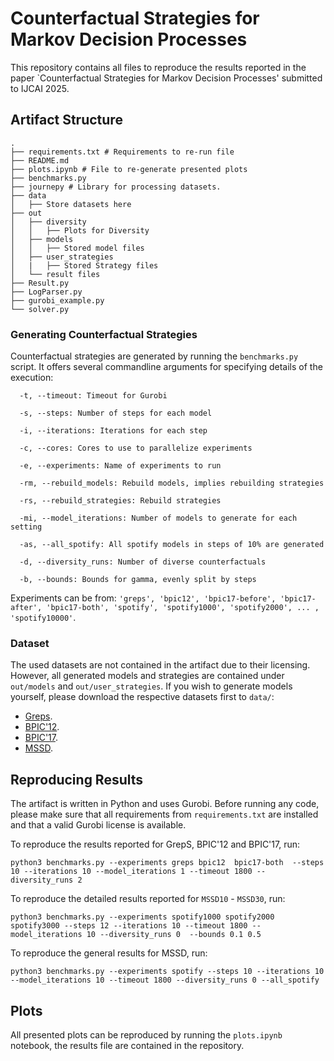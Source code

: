 # Counterfactual Strategies for Markov Decision Processes

This repository contains all files to reproduce the results reported in the paper `Counterfactual Strategies for Markov Decision Processes' submitted to IJCAI 2025.

## Artifact Structure

```
.
├── requirements.txt # Requirements to re-run file
├── README.md
├── plots.ipynb # File to re-generate presented plots
├── benchmarks.py
├── journepy # Library for processing datasets.
├── data
│   ├── Store datasets here
├── out
│   ├── diversity
│   │   ├── Plots for Diversity
│   ├── models
│   │   ├── Stored model files
│   ├── user_strategies
│   |   ├── Stored Strategy files
│   └── result files
├── Result.py
├── LogParser.py
├── gurobi_example.py
└── solver.py
```

### Generating Counterfactual Strategies

Counterfactual strategies are generated by running the ```benchmarks.py``` script.
It offers several commandline arguments for specifying details of the execution:

```
  -t, --timeout: Timeout for Gurobi
  
  -s, --steps: Number of steps for each model
  
  -i, --iterations: Iterations for each step
  
  -c, --cores: Cores to use to parallelize experiments
  
  -e, --experiments: Name of experiments to run
  
  -rm, --rebuild_models: Rebuild models, implies rebuilding strategies
  
  -rs, --rebuild_strategies: Rebuild strategies
  
  -mi, --model_iterations: Number of models to generate for each setting
  
  -as, --all_spotify: All spotify models in steps of 10% are generated
  
  -d, --diversity_runs: Number of diverse counterfactuals
  
  -b, --bounds: Bounds for gamma, evenly split by steps
```

Experiments can be from: ```'greps', 'bpic12', 'bpic17-before', 'bpic17-after', 'bpic17-both', 'spotify', 'spotify1000', 'spotify2000', ... , 'spotify10000'```.

### Dataset

The used datasets are not contained in the artifact due to their licensing.
However, all generated models and strategies are contained under ```out/models``` and ```out/user_strategies```.
If you wish to generate models yourself, please download the respective datasets first to ```data/```:

- [Greps](https://zenodo.org/records/10666884).
- [BPIC'12](https://data.4tu.nl/articles/dataset/BPI_Challenge_2012/12689204/1).
- [BPIC'17](https://data.4tu.nl/articles/dataset/BPI_Challenge_2017/12696884).
- [MSSD](https://www.aicrowd.com/challenges/spotify-sequential-skip-prediction-challenge).

## Reproducing Results
The artifact is written in Python and uses Gurobi.
Before running any code, please make sure that all requirements from ```requirements.txt``` are installed and that a valid Gurobi license is available. 

To reproduce the results reported for GrepS, BPIC'12 and BPIC'17, run: 

``` 
python3 benchmarks.py --experiments greps bpic12  bpic17-both  --steps 10 --iterations 10 --model_iterations 1 --timeout 1800 --diversity_runs 2 
```

To reproduce the detailed results reported for ```MSSD10``` - ```MSSD30```, run: 

```
python3 benchmarks.py --experiments spotify1000 spotify2000 spotify3000 --steps 12 --iterations 10 --timeout 1800 --model_iterations 10 --diversity_runs 0  --bounds 0.1 0.5
```
To reproduce the general results for MSSD, run:

```
python3 benchmarks.py --experiments spotify --steps 10 --iterations 10 --model_iterations 10 --timeout 1800 --diversity_runs 0 --all_spotify
```

## Plots
All presented plots can be reproduced by running the ```plots.ipynb``` notebook, the results file are contained in the repository.
